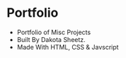 # Portfolio
- Portfolio of Misc Projects
- Built By Dakota Sheetz.
- Made With HTML, CSS & Javscript
